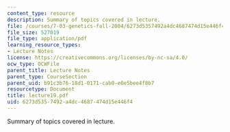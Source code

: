 ```yaml
---
content_type: resource
description: Summary of topics covered in lecture.
file: /courses/7-03-genetics-fall-2004/6273d5357492a4dc4687474d15e446f4_lecture19.pdf
file_size: 527019
file_type: application/pdf
learning_resource_types:
- Lecture Notes
license: https://creativecommons.org/licenses/by-nc-sa/4.0/
ocw_type: OCWFile
parent_title: Lecture Notes
parent_type: CourseSection
parent_uid: b91c3b76-18d1-0171-cab0-e0e5bee4f8b7
resourcetype: Document
title: lecture19.pdf
uid: 6273d535-7492-a4dc-4687-474d15e446f4
---
```

Summary of topics covered in lecture.